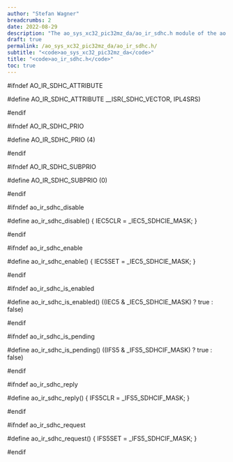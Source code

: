 ```yaml
---
author: "Stefan Wagner"
breadcrumbs: 2
date: 2022-08-29
description: "The ao_sys_xc32_pic32mz_da/ao_ir_sdhc.h module of the ao real-time operating system."
draft: true
permalink: /ao_sys_xc32_pic32mz_da/ao_ir_sdhc.h/ 
subtitle: "<code>ao_sys_xc32_pic32mz_da</code>"
title: "<code>ao_ir_sdhc.h</code>"
toc: true
---
```


#ifndef AO_IR_SDHC_ATTRIBUTE

#define AO_IR_SDHC_ATTRIBUTE        __ISR(_SDHC_VECTOR, IPL4SRS)

#endif

#ifndef AO_IR_SDHC_PRIO

#define AO_IR_SDHC_PRIO             (4)

#endif

#ifndef AO_IR_SDHC_SUBPRIO

#define AO_IR_SDHC_SUBPRIO          (0)

#endif

#ifndef ao_ir_sdhc_disable

#define ao_ir_sdhc_disable()        { IEC5CLR = _IEC5_SDHCIE_MASK; }

#endif

#ifndef ao_ir_sdhc_enable

#define ao_ir_sdhc_enable()         { IEC5SET = _IEC5_SDHCIE_MASK; }

#endif

#ifndef ao_ir_sdhc_is_enabled

#define ao_ir_sdhc_is_enabled()     ((IEC5 & _IEC5_SDHCIE_MASK) ? true : false)

#endif

#ifndef ao_ir_sdhc_is_pending

#define ao_ir_sdhc_is_pending()     ((IFS5 & _IFS5_SDHCIF_MASK) ? true : false)

#endif

#ifndef ao_ir_sdhc_reply

#define ao_ir_sdhc_reply()          { IFS5CLR = _IFS5_SDHCIF_MASK; }

#endif

#ifndef ao_ir_sdhc_request

#define ao_ir_sdhc_request()        { IFS5SET = _IFS5_SDHCIF_MASK; }

#endif

